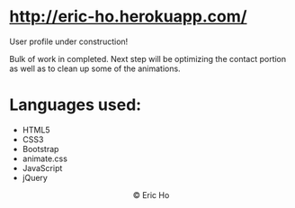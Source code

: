 # http://eric-ho.herokuapp.com/

User profile under construction!

Bulk of work in completed.
Next step will be optimizing the contact portion as well as to clean up some of the animations.

# Languages used:
* HTML5
* CSS3
* Bootstrap
* animate.css
* JavaScript
* jQuery


<p align="center">
&copy; Eric Ho
</p>
